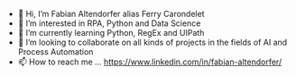 - 👋 Hi, I’m Fabian Altendorfer alias Ferry Carondelet
- 👀 I’m interested in RPA, Python and Data Science
- 🌱 I’m currently learning Python, RegEx and UIPath
- 💞️ I’m looking to collaborate on all kinds of projects in the fields of AI and Process Automation
- 📫 How to reach me ... https://www.linkedin.com/in/fabian-altendorfer/

<!---
FerryCarondelet/FerryCarondelet is a ✨ special ✨ repository because its `README.md` (this file) appears on your GitHub profile.
You can click the Preview link to take a look at your changes.
--->
